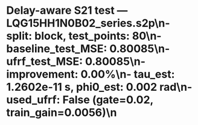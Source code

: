 # Delay-aware S21 test — LQG15HH1N0B02_series.s2p\n- split: block, test_points: 80\n- baseline_test_MSE: 0.80085\n- ufrf_test_MSE: 0.80085\n- improvement: 0.00%\n- tau_est: 1.2602e-11 s, phi0_est: 0.002 rad\n- used_ufrf: False (gate=0.02, train_gain=0.0056)\n